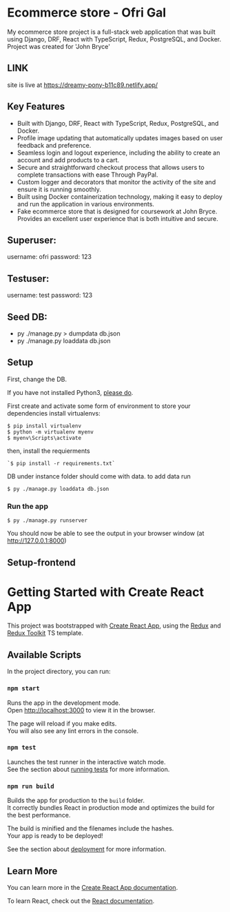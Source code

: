 
# Ecommerce store - Ofri Gal

My ecommerce store project is a full-stack web application that was built using Django, DRF, React with TypeScript, Redux, PostgreSQL, and Docker. 
Project was created for 'John Bryce' 

## LINK
site is live at https://dreamy-pony-b11c89.netlify.app/


## Key Features
* Built with Django, DRF, React with TypeScript, Redux, PostgreSQL, and Docker.
* Profile image updating that automatically updates images based on user feedback and preference.
* Seamless login and logout experience,  including the ability to create an account and add products to a cart.
* Secure and straightforward checkout process that allows users to complete transactions with ease Through PayPal.
* Custom logger and decorators that monitor the activity of the site and ensure it is running smoothly.
* Built using Docker containerization technology, making it easy to deploy and run the application in various environments.
* Fake ecommerce store that is designed for coursework at John Bryce.
Provides an excellent user experience that is both intuitive and secure.

## Superuser:
username: ofri
password: 123

## Testuser:
username: test
password: 123

## Seed DB:
* py ./manage.py > dumpdata db.json
* py ./manage.py loaddata db.json


## Setup

First, change the DB.

If you have not installed Python3, [please do](https://www.python.org/downloads/).

First create and activate some form of environment to store your dependencies
install virtualenvs:
```
$ pip install virtualenv
$ python -m virtualenv myenv
$ myenv\Scripts\activate
```

then, install the requierments 
```
`$ pip install -r requirements.txt`
```
DB under instance folder should come with data.
to add data  run
```
$ py ./manage.py loaddata db.json

```

### Run the app

`$ py ./manage.py runserver`

You should now be able to see the output in your browser window (at http://127.0.0.1:8000) 





## Setup-frontend
# Getting Started with Create React App

This project was bootstrapped with [Create React App](https://github.com/facebook/create-react-app), using the [Redux](https://redux.js.org/) and [Redux Toolkit](https://redux-toolkit.js.org/) TS template.

## Available Scripts

In the project directory, you can run:

### `npm start`

Runs the app in the development mode.\
Open [http://localhost:3000](http://localhost:3000) to view it in the browser.

The page will reload if you make edits.\
You will also see any lint errors in the console.

### `npm test`

Launches the test runner in the interactive watch mode.\
See the section about [running tests](https://facebook.github.io/create-react-app/docs/running-tests) for more information.

### `npm run build`

Builds the app for production to the `build` folder.\
It correctly bundles React in production mode and optimizes the build for the best performance.

The build is minified and the filenames include the hashes.\
Your app is ready to be deployed!

See the section about [deployment](https://facebook.github.io/create-react-app/docs/deployment) for more information.


## Learn More

You can learn more in the [Create React App documentation](https://facebook.github.io/create-react-app/docs/getting-started).

To learn React, check out the [React documentation](https://reactjs.org/).

